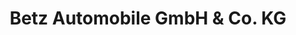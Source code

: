 ---
title: "Betz Automobile GmbH & Co. KG"
url: /ostfildern/betz-automobile-gmbh-und-co-kg/
shop: Autowerkstatt
---